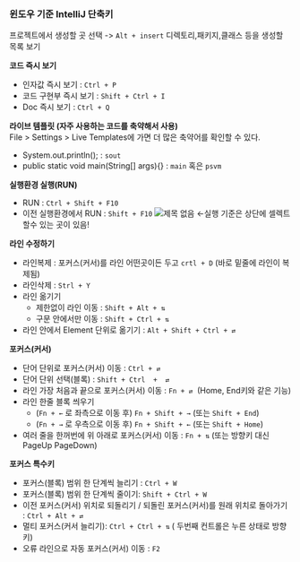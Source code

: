 ### 윈도우 기준 IntelliJ 단축키

프로젝트에서 생성할 곳 선택 -> `Alt + insert` 디렉토리,패키지,클래스 등을 생성할 목록 보기
   
**코드 즉시 보기**   
- 인자값 즉시 보기 : `Ctrl + P`   
- 코드 구현부 즉시 보기 :  `Shift + Ctrl + I`   
- Doc 즉시 보기 : `Ctrl + Q`   
   
**라이브 템플릿 (자주 사용하는 코드를 축약해서 사용)**    
File > Settings > Live Templates에 가면 더 많은 축약어를 확인할 수 있다.       
- System.out.println(); : `sout`    
- public static void main(String[] args){} : `main` 혹은 `psvm`   
   
**실행환경 실행(RUN)**      
- RUN :  `Ctrl + Shift + F10`   
- 이전 실행환경에서 RUN : `Shift + F10` 
![제목 없음](https://user-images.githubusercontent.com/63778557/109759022-c24c0080-7c2f-11eb-832e-a0f287e735a4.png) <-실행 기준은 상단에 셀렉트 할수 있는 곳이 있음!

    
**라인 수정하기**
- 라인복제 : 포커스(커서)를 라인 어떤곳이든 두고 `crtl + D` (바로 밑줄에 라인이 복제됨)       
- 라인삭제 : `Strl + Y`     
- 라인 옮기기     
   - 제한없이 라인 이동 : `Shift + Alt + ⇅`       
   - 구문 안에서만 이동 : `Shift + Ctrl + ⇅`    
- 라인 안에서 Element 단위로 옮기기 : `Alt + Shift + Ctrl + ⇄`     
   
**포커스(커서)**   
- 단어 단위로 포커스(커서) 이동 : `Ctrl + ⇄`   
- 단어 단위 선택(블록) : `Shift + Ctrl  +  ⇄`
- 라인 가장 처음과 끝으로 포커스(커서) 이동 : `Fn + ⇄`  (Home, End키와 같은 기능)   
- 라인 한줄 블록 씌우기
   - (`Fn + ←` 로 좌측으로 이동 후) `Fn + Shift + →` (또는 `Shift + End`)   
   - (`Fn + →` 로 우측으로 이동 후) `Fn + Shift + ←` (또는 `Shift + Home`)   
- 여러 줄을 한꺼번에 위 아래로 포커스(커서) 이동 : `Fn + ⇅` (또는 방향키 대신 PageUp PageDown)   

**포커스 특수키**
- 포커스(블록) 범위 한 단계씩 늘리기 : `Ctrl + W `
- 포커스(블록) 범위 한 단계씩 줄이기: `Shift + Ctrl + W`
- 이전 포커스(커서) 위치로 되돌리기 / 되돌린 포커스(커서)를 원래 위치로 돌아가기 : `Ctrl + Alt + ⇄`
- 멀티 포커스(커서 늘리기): `Ctrl + Ctrl + ⇅` ( 두번째 컨트롤은 누른 상태로 방향키)
- 오류 라인으로 자동 포커스(커서) 이동 : `F2`

